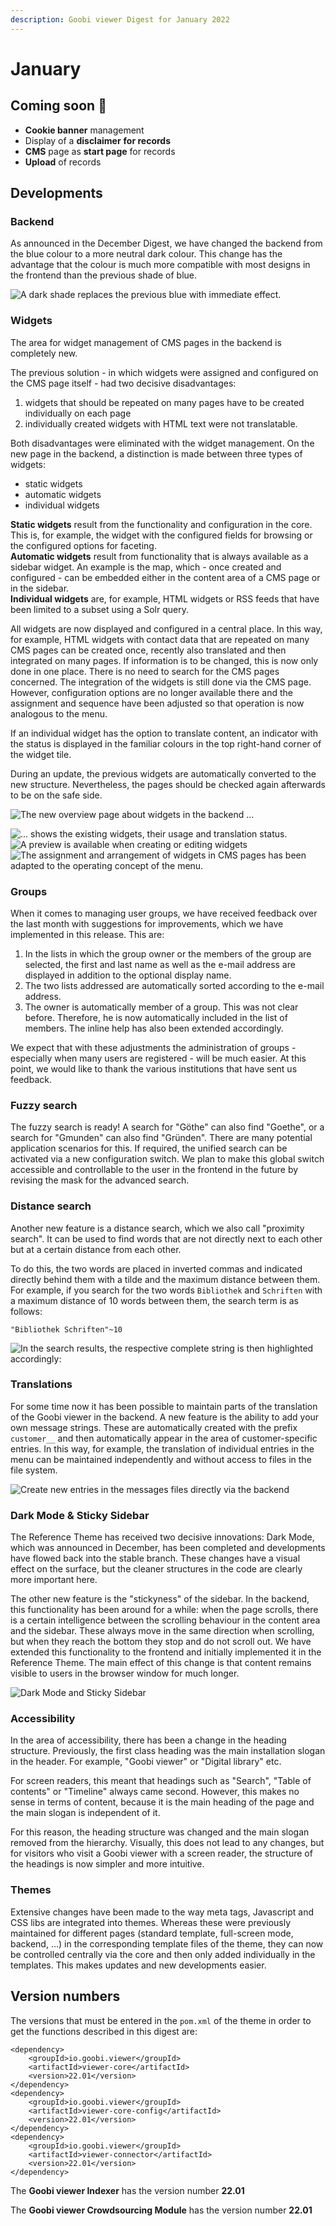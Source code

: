 ```yaml
---
description: Goobi viewer Digest for January 2022
---
```


# January

## Coming soon :rocket:&#x20;

* **Cookie banner** management
* Display of a **disclaimer** **for records**
* **CMS** page as **start page** for records
* **Upload** of records

## Developments

### Backend

As announced in the December Digest, we have changed the backend from the blue colour to a more neutral dark colour. This change has the advantage that the colour is much more compatible with most designs in the frontend than the previous shade of blue.

![A dark shade replaces the previous blue with immediate effect.](../.gitbook/assets/22.01\_EN\_backend-redesign.png)

### Widgets

The area for widget management of CMS pages in the backend is completely new.

The previous solution - in which widgets were assigned and configured on the CMS page itself - had two decisive disadvantages:

1. widgets that should be repeated on many pages have to be created individually on each page
2. individually created widgets with HTML text were not translatable.

Both disadvantages were eliminated with the widget management. On the new page in the backend, a distinction is made between three types of widgets:

* static widgets
* automatic widgets
* individual widgets

**Static widgets** result from the functionality and configuration in the core. This is, for example, the widget with the configured fields for browsing or the configured options for faceting. \
**Automatic widgets** result from functionality that is always available as a sidebar widget. An example is the map, which - once created and configured - can be embedded either in the content area of a CMS page or in the sidebar. \
**Individual widgets** are, for example, HTML widgets or RSS feeds that have been limited to a subset using a Solr query.

All widgets are now displayed and configured in a central place. In this way, for example, HTML widgets with contact data that are repeated on many CMS pages can be created once, recently also translated and then integrated on many pages. If information is to be changed, this is now only done in one place. There is no need to search for the CMS pages concerned. The integration of the widgets is still done via the CMS page. However, configuration options are no longer available there and the assignment and sequence have been adjusted so that operation is now analogous to the menu.&#x20;

If an individual widget has the option to translate content, an indicator with the status is displayed in the familiar colours in the top right-hand corner of the widget tile.

During an update, the previous widgets are automatically converted to the new structure. Nevertheless, the pages should be checked again afterwards to be on the safe side.

![The new overview page about widgets in the backend ...](../.gitbook/assets/21.01\_EN\_widgets-overview-top.png)

![... shows the existing widgets, their usage and translation status.](../.gitbook/assets/22.01\_EN\_widgets-overview-bottom.png) ![A preview is available when creating or editing widgets](../.gitbook/assets/22.01\_EN\_widget-edit.png) ![The assignment and arrangement of widgets in CMS pages has been adapted to the operating concept of the menu.](../.gitbook/assets/22.01\_EN\_widget-sidebar.png)

### Groups&#x20;

When it comes to managing user groups, we have received feedback over the last month with suggestions for improvements, which we have implemented in this release. This are:

1. In the lists in which the group owner or the members of the group are selected, the first and last name as well as the e-mail address are displayed in addition to the optional display name.&#x20;
2. The two lists addressed are automatically sorted according to the e-mail address.&#x20;
3. The owner is automatically member of a group. This was not clear before. Therefore, he is now automatically included in the list of members. The inline help has also been extended accordingly.&#x20;

We expect that with these adjustments the administration of groups - especially when many users are registered - will be much easier. At this point, we would like to thank the various institutions that have sent us feedback.

### Fuzzy search&#x20;

The fuzzy search is ready! A search for "Göthe" can also find "Goethe", or a search for "Gmunden" can also find "Gründen". There are many potential application scenarios for this. If required, the unified search can be activated via a new configuration switch. We plan to make this global switch accessible and controllable to the user in the frontend in the future by revising the mask for the advanced search.&#x20;

### Distance search

Another new feature is a distance search, which we also call "proximity search". It can be used to find words that are not directly next to each other but at a certain distance from each other.&#x20;

To do this, the two words are placed in inverted commas and indicated directly behind them with a tilde and the maximum distance between them. For example, if you search for the two words `Bibliothek` and `Schriften` with a maximum distance of 10 words between them, the search term is as follows:&#x20;

```
"Bibliothek Schriften"~10
```

![In the search results, the respective complete string is then highlighted accordingly:](../.gitbook/assets/22.01\_EN\_proximity.png)

### Translations&#x20;

For some time now it has been possible to maintain parts of the translation of the Goobi viewer in the backend. A new feature is the ability to add your own message strings. These are automatically created with the prefix `customer__` and then automatically appear in the area of customer-specific entries. In this way, for example, the translation of individual entries in the menu can be maintained independently and without access to files in the file system.

![Create new entries in the messages files directly via the backend](../.gitbook/assets/22.01\_EN\_translations-custom-entries.png)

### Dark Mode & Sticky Sidebar&#x20;

The Reference Theme has received two decisive innovations: Dark Mode, which was announced in December, has been completed and developments have flowed back into the stable branch. These changes have a visual effect on the surface, but the cleaner structures in the code are clearly more important here.&#x20;

The other new feature is the "stickyness" of the sidebar. In the backend, this functionality has been around for a while: when the page scrolls, there is a certain intelligence between the scrolling behaviour in the content area and the sidebar. These always move in the same direction when scrolling, but when they reach the bottom they stop and do not scroll out. We have extended this functionality to the frontend and initially implemented it in the Reference Theme. The main effect of this change is that content remains visible to users in the browser window for much longer.

![Dark Mode and Sticky Sidebar](../.gitbook/assets/22.01\_EN\_dark-mode-stickyness-gif.gif)

### Accessibility

In the area of accessibility, there has been a change in the heading structure. Previously, the first class heading was the main installation slogan in the header. For example, "Goobi viewer" or "Digital library" etc.

For screen readers, this meant that headings such as "Search", "Table of contents" or "Timeline" always came second. However, this makes no sense in terms of content, because it is the main heading of the page and the main slogan is independent of it.

For this reason, the heading structure was changed and the main slogan removed from the hierarchy. Visually, this does not lead to any changes, but for visitors who visit a Goobi viewer with a screen reader, the structure of the headings is now simpler and more intuitive.

### Themes

Extensive changes have been made to the way meta tags, Javascript and CSS libs are integrated into themes. Whereas these were previously maintained for different pages (standard template, full-screen mode, backend, ...) in the corresponding template files of the theme, they can now be controlled centrally via the core and then only added individually in the templates. This makes updates and new developments easier.

## Version numbers&#x20;

The versions that must be entered in the `pom.xml` of the theme in order to get the functions described in this digest are:

```markup
<dependency>
    <groupId>io.goobi.viewer</groupId>
    <artifactId>viewer-core</artifactId>
    <version>22.01</version>
</dependency>
<dependency>
    <groupId>io.goobi.viewer</groupId>
    <artifactId>viewer-core-config</artifactId>
    <version>22.01</version>
</dependency>
<dependency>
    <groupId>io.goobi.viewer</groupId>
    <artifactId>viewer-connector</artifactId>
    <version>22.01</version>
</dependency>
```

The **Goobi viewer Indexer** has the version number **22.01**

The **Goobi viewer Crowdsourcing Module** has the version number **22.01**
